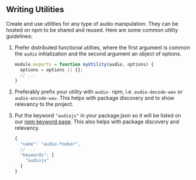 ## Writing Utilities
Create and use utilities for any type of audio manipulation.  They can be hosted
on npm to be shared and reused.  Here are some common utility guidelines:

 1. Prefer distributed functional utilties, where the first argument is common
    the `audio` initialization and the second argument an object of options.

    ```js
    module.exports = function myUtility(audio, options) {
      options = options || {};
      // ...
    }
    ```

 2. Preferably prefix your utility with `audio-` npm, i.e. `audio-decode-wav` or
    `audio-encode-wav`.  This helps with package discovery and to show
    relevancy to the project.

 3. Put the keyword `"audiojs"` in your package.json so it will be listed on our
    [npm keyword page][npm-audiojs].  This also helps with package discovery and
    relevancy.

    ```js
    {
      "name": "audio-foobar",
      // ...
      "keywords": [
        "audiojs"
      ]
    }
    ```

[npm-audiojs]: https://www.npmjs.com/browse/keyword/audiojs
